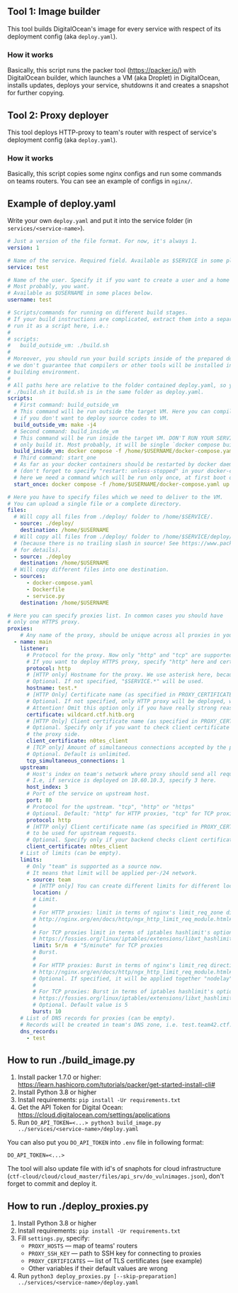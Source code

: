 ## Tool 1: Image builder 

This tool builds DigitalOcean's image for every service
with respect of its deployment config (aka `deploy.yaml`).

### How it works

Basically, this script runs the packer tool (https://packer.io/) with DigitalOcean builder,
which launches a VM (aka Droplet) in DigitalOcean, installs updates, deploys your service,
shutdowns it and creates a snapshot for further copying.

## Tool 2: Proxy deployer 

This tool deploys HTTP-proxy to team's router
with respect of service's deployment config (aka `deploy.yaml`).

### How it works

Basically, this script copies some nginx configs and run some commands
on teams routers. You can see an example of configs in `nginx/`.

## Example of deploy.yaml

Write your own `deploy.yaml` and put it into the service folder (in `services/<service-name>`).

```yaml
# Just a version of the file format. For now, it's always 1.
version: 1

# Name of the service. Required field. Available as $SERVICE in some places below.
service: test

# Name of the user. Specify it if you want to create a user and a home directory.
# Most probably, you want.
# Available as $USERNAME in some places below.
username: test

# Scripts/commands for running on different build stages.
# If your build instructions are complicated, extract them into a separate file, and
# run it as a script here, i.e.:
#
# scripts:
#   build_outside_vm: ./build.sh
# 
# Moreover, you should run your build scripts inside of the prepared docker environment, because
# we don't guarantee that compilers or other tools will be installed in the 
# building environment.
#
# All paths here are relative to the folder contained deploy.yaml, so you can write 
# ./build.sh it build.sh is in the same folder as deploy.yaml.
scripts:
  # First command: build_outside_vm
  # This command will be run outside the target VM. Here you can compile you code, 
  # if you don't want to deploy source codes to VM.
  build_outside_vm: make -j4
  # Second command: build_inside_vm
  # This command will be run inside the target VM. DON'T RUN YOUR SERVICE HERE,
  # only build it. Most probably, it will be single `docker compose build --pull` command here.
  build_inside_vm: docker compose -f /home/$USERNAME/docker-compose.yaml build --pull
  # Third command: start_one
  # As far as your docker containers should be restarted by docker daemon itself 
  # (don't forget to specify "restart: unless-stopped" in your docker-compose.yaml!),
  # here we need a command which will be run only once, at first boot of team's VM.
  start_once: docker compose -f /home/$USERNAME/docker-compose.yaml up -d

# Here you have to specify files which we need to deliver to the VM.
# You can upload a single file or a complete directory. 
files:
  # Will copy all files from ./deploy/ folder to /home/$SERVICE/.
  - source: ./deploy/
    destination: /home/$USERNAME
  # Will copy all files from ./deploy/ folder to /home/$SERVICE/deploy/
  # (because there is no trailing slash in source! See https://www.packer.io/docs/provisioners/file#directory-uploads
  # for details).
  - source: ./deploy
    destination: /home/$USERNAME
  # Will copy different files into one destination.
  - sources:
      - docker-compose.yaml
      - Dockerfile
      - service.py
    destination: /home/$USERNAME

# Here you can specify proxies list. In common cases you should have
# only one HTTPS proxy.
proxies:  
    # Any name of the proxy, should be unique across all proxies in your service.   
  - name: main
    listener:
      # Protocol for the proxy. Now only "http" and "tcp" are supported. 
      # If you want to deploy HTTPS proxy, specify "http" here and certificate below.
      protocol: http
      # [HTTP only] Hostname for the proxy. We use asterisk here, because real domain is test.team42.ctf.hitb.org
      # Optional. If not specified, "$SERVICE.*" will be used.      
      hostname: test.*
      # [HTTP Only] Certificate name (as specified in PROXY_CERTIFICATES in settings.py).
      # Optional. If not specified, only HTTP proxy will be deployed, without TLS. 
      # Attention! Omit this option only if you have really strong reasons to disable TLS!
      certificate: wildcard.ctf.hitb.org
      # [HTTP Only] Client certificate name (as specified in PROXY_CERTIFICATES in settings.py).
      # Optional. Specify only if you want to check client certificate on
      # the proxy side.
      client_certificate: n0tes_client
      # [TCP only] Amount of simultaneous connections accepted by the proxy FROM ONE TEAM.
      # Optional. Default is unlimited. 
      tcp_simultaneous_connections: 1
    upstream:
      # Host's index on team's network where proxy should send all requests.
      # I.e, if service is deployed on 10.60.10.3, specify 3 here.
      host_index: 3
      # Port of the service on upstream host.
      port: 80
      # Protocol for the upstream. "tcp", "http" or "https"
      # Optional. Default: "http" for HTTP proxies, "tcp" for TCP proxies
      protocol: http
      # [HTTP only] Client certificate name (as specified in PROXY_CERTIFICATES in settings.py)
      # to be used for upstream requests.
      # Optional. Specify only if your backend checks client certificate.
      client_certificate: n0tes_client
    # List of limits (can be empty).
    limits:
      # Only "team" is supported as a source now.
      # It means that limit will be applied per-/24 network.
      - source: team
        # [HTTP only] You can create different limits for different locations.
        location: /
        # Limit. 
        # 
        # For HTTP proxies: limit in terms of nginx's limit_req_zone directive: 
        # http://nginx.org/en/docs/http/ngx_http_limit_req_module.html#limit_req_zone.
        # 
        # For TCP proxies limit in terms of iptables hashlimit's option:
        # https://fossies.org/linux/iptables/extensions/libxt_hashlimit.man
        limit: 5r/m  # "5/minute" for TCP proxies
        # Burst.
        # 
        # For HTTP proxies: Burst in terms of nginx's limit_req directive:
        # http://nginx.org/en/docs/http/ngx_http_limit_req_module.html#limit_req.
        # Optional. If specified, it will be applied together "nodelay" option.
        #
        # For TCP proxies: Burst in terms of iptables hashlimit's option −−hashlimit−burst:
        # https://fossies.org/linux/iptables/extensions/libxt_hashlimit.man
        # Optional. Default value is 5
        burst: 10
    # List of DNS records for proxies (can be empty). 
    # Records will be created in team's DNS zone, i.e. test.team42.ctf.hitb.org. 
    dns_records:
      - test
```

## How to run ./build_image.py

1. Install packer 1.7.0 or higher: https://learn.hashicorp.com/tutorials/packer/get-started-install-cli#
2. Install Python 3.8 or higher
3. Install requirements: `pip install -Ur requirements.txt`
4. Get the API Token for Digital Ocean: https://cloud.digitalocean.com/settings/applications
5. Run `DO_API_TOKEN=<...> python3 build_image.py ../services/<service-name>/deploy.yaml`

You can also put you `DO_API_TOKEN` into `.env` file in following format:
```dotenv
DO_API_TOKEN=<...>
```

The tool will also update file with id's of snaphots for cloud infrastructure 
(`ctf-cloud/cloud/cloud_master/files/api_srv/do_vulnimages.json`),
don't forget to commit and deploy it.

## How to run ./deploy_proxies.py

1. Install Python 3.8 or higher
2. Install requirements: `pip install -Ur requirements.txt`
3. Fill `settings.py`, specify:
   - `PROXY_HOSTS` — map of teams' routers
   - `PROXY_SSH_KEY` — path to SSH key for connecting to proxies
   - `PROXY_CERTIFICATES` — list of TLS certificates (see example)
   - Other variables if their default values are wrong
4. Run `python3 deploy_proxies.py [--skip-preparation] ../services/<service-name>/deploy.yaml`
